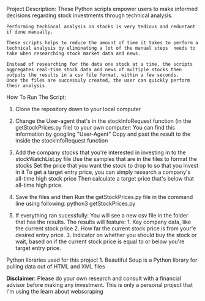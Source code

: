 
Project Description:
    These Python scripts empower users to make informed decisions regarding stock investments through technical analysis.

    Performing techincal analysis on stocks is very tedious and reduntant if done manually.

    These scripts helps to reduce the amount of time it takes to perform a technical analysis by eliminating a lot of the manual steps  needs to take when researching stock market data and news.

    Instead of researching for the data one stock at a time, the scripts aggregates real-time stock data and news of multiple stocks then outputs the results in a csv file format, within a few seconds.
    Once the files are successuly created, the user can quickly perform their analysis.


How To Run The Script:

1. Clone the repository down to your local computer

2. Change the User-agent that's in the stockInfoRequest function (in the getStockPrices.py file) to your own computer:
    You can find this information by googling "User-Agent"
    Copy and past the result to the inside the stockInfoRequest function

3. Add the company stocks that you're interested in investing in to the stockWatchList.py file
    Use the samples that are in the files to format the stocks
    Set the price that you want the stock to drop to so that you invest in it
        To get a target entry price, you can simply research a company's all-time high stock price
        Then calculate a target price that's below that all-time high price.

4. Save the files and then Run the getStockPrices.py file in the command line using following:
        python3 getStockPrices.py

5. If everything ran sucessfully:
    You will see a new csv file in the folder that has the results.
    The results will feature:
        1. Key company data, like the current stock price
        2. How far the current stock price is from your'e desired entry price.
        3. Indicator on whether you should buy the stock or wait, based on if the current stock price is equal to or below you're target entry price.


Python libraries used for this project
    1. Beautiful Soup is a Python library for pulling data out of HTML and XML files


**Disclaimer**:
    Please do your own research and consult with a financial advisor before making any investment.
    This is only a personal project that I'm using the learn about webscraping


